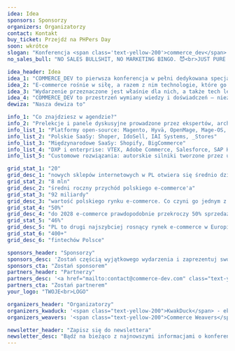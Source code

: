 ```yaml
---
idea: Idea
sponsors: Sponsorzy
organizers: Organizatorzy
contact: Kontakt
buy_ticket: Przejdź na PHPers Day
soon: wkrótce
slogan: "Konferencja <span class='text-yellow-200'>commerce_dev</span> została odwołana. Zapraszamy na <span class='text-[#00A5FF]'>PHPers Day</span>, które organizujemy w tym samym mieście!"
no_sales_bull: "NO SALES BULLSHIT, NO MARKETING BINGO. 😈<br>JUST PURE TECH KNOW-HOW."

idea_header: Idea
idea_1: "COMMERCE_DEV to pierwsza konferencja w pełni dedykowana specjalistom IT w e-commerce, a nie handlowcom!"
idea_2: "E-commerce rośnie w siłę, a razem z nim technologie, które go napędzają. Frameworki, języki, systemy – wybór jest ogromny, ale jedno pozostaje niezmienne: to programiści i architekci tworzą fundamenty cyfrowego handlu."
idea_3: "Wydarzenie przeznaczone jest właśnie dla nich, a także tech leadów, team leadów, product ownerów oraz project managerów."
idea_4: "COMMERCE_DEV to przestrzeń wymiany wiedzy i doświadczeń – niezależnie od frameworka czy języka programowania."
dewiza: "Nasza dewiza to"

info_1: "Co znajdziesz w agendzie?"
info_2: "Prelekcje i panele dyskusyjne prowadzone przez ekspertów, architektów i maintainerów najbardziej rozpoznawalnych rozwiązań w e-commerce:"
info_list_1: "Platformy open-source: Magento, Hyvä, OpenMage, Mage-OS, OroCommerce, PrestaShop, WooCommerce, Shopware, Sylius, Ibexa"
info_list_2: "Polskie SaaSy: Shoper, IdoSell, IAI Systems, _Stores"
info_list_3: "Międzynarodowe SaaSy: Shopify, BigCommerce"
info_list_4: "DXP i enterprise: VTEX, Adobe Commerce, Salesforce, SAP Hybris, commercetools, Spryker, HTC, Oracle"
info_list_5: "Customowe rozwiązania: autorskie silniki tworzone przez uznane agencje i indywidualne wdrożenia"

grid_stat_1: "20"
grid_desc_1: "nowych sklepów internetowych w PL otwiera się średnio dziennie "
grid_stat_2: "8 mln"
grid_desc_2: "średni roczny przychód polskiego e-commerce'a"
grid_stat_3: "92 miliardy"
grid_desc_3: "wartość polskiego rynku e-commerce. Co czyni go jednym z najszybciej rozwijających się w Europie"
grid_stat_4: "50%"
grid_desc_4: "do 2028 e-commerce prawdopodobnie przekroczy 50% sprzedaży w PL"
grid_stat_5: "46%"
grid_desc_5: "PL to drugi najszybciej rosnący rynek e-commerce w Europie i lider w Europie Środkowo-Wschodniej"
grid_stat_6: "400+"
grid_desc_6: "fintechów Polsce"

sponsors_header: "Sponsorzy"
sponsors_desc: 'Zostań częścią wyjątkowego wydarzenia i zaprezentuj swoją markę przed najlepszymi specjalistami IT w e-commerce. Oferujemy wiele możliwości promocji – od obrandowanych stoisk po dedykowane wystąpienia. <a href="mailto:contact@commerce-dev.com" class="text-yellow-200 link-anim">Skontaktuj się z nami, aby poznać szczegóły!</a>'
sponsors_cta: "Zostań sponsorem"
partners_header: "Partnerzy"
partners_desc: '<a href="mailto:contact@commerce-dev.com" class="text-yellow-200 link-anim">Współpracujmy!</a> Jeśli reprezentujesz organizację, społeczność technologiczną, media lub firmę, która chce wspierać rozwój technologii, dołącz do grona partnerów COMMERCE_DEV. Razem możemy stworzyć niezapomniane wydarzenie.'
partners_cta: "Zostań partnerem"
your_logo: "TWOJE<br>LOGO"

organizers_header: "Organizatorzy"
organizers_kwaduck: '<span class="text-yellow-200">KwakDuck</span> - ekipa odpowiedzialna za organizację 8 ostatnich edycji PHPers Summit, największej konferencji dla programistów PHP w Polsce, co roku goszczącej ok. 1000 uczestników.'
organizers_weavers: '<span class="text-yellow-200">Commerce Weavers</span> - agencja e-commerce prowadzona przez byłych członków core team Syliusa, współorganizująca Summit w ostatnich 3 latach, m.in.  jako Partner Technologiczny.'

newsletter_header: "Zapisz się do newslettera"
newsletter_desc: "Bądź na bieżąco z najnowszymi informacjami o konferencji, prelegentach i agendzie. Dołącz do naszego newslettera i otrzymuj ekskluzywne aktualizacje prosto na swoją skrzynkę!"
---
```

